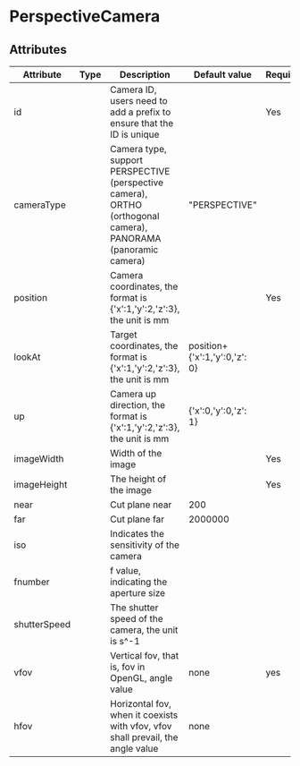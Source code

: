 # PerspectiveCamera
## Attributes
<!-- ### General attributes -->
|Attribute|Type|Description|Default value|Required|
|---|---|---|---|---|
|id||Camera ID, users need to add a prefix to ensure that the ID is unique| |Yes|
|cameraType||Camera type, support PERSPECTIVE (perspective camera), ORTHO (orthogonal camera), PANORAMA (panoramic camera)|"PERSPECTIVE"|
|position||Camera coordinates, the format is {'x':1,'y':2,'z':3}, the unit is mm| |Yes|
|lookAt||Target coordinates, the format is {'x':1,'y':2,'z':3}, the unit is mm|position+{'x':1,'y':0,'z': 0}|
|up||Camera up direction, the format is {'x':1,'y':2,'z':3}, the unit is mm|{'x':0,'y':0,'z': 1}|
|imageWidth||Width of the image| |Yes|
|imageHeight||The height of the image| |Yes|
|near||Cut plane near| 200|
|far||Cut plane far|2000000|
|iso||Indicates the sensitivity of the camera||
|fnumber||f value, indicating the aperture size||
|shutterSpeed||The shutter speed of the camera, the unit is s^-1||
|vfov||Vertical fov, that is, fov in OpenGL, angle value|none|yes|
|hfov||Horizontal fov, when it coexists with vfov, vfov shall prevail, the angle value|none||
